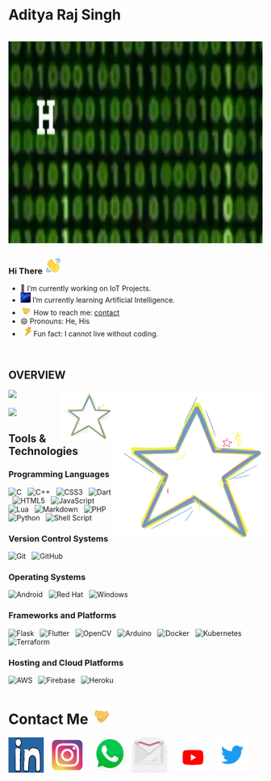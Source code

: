 # Aditya Raj Singh
<br/>
<img src="https://github.com/Ddhruv-IOT/Ddhruv-IOT/blob/main/assetes/gif.gif?raw=true" width=100% height=400px />

### Hi There <img src="https://github.com/Ddhruv-IOT/Ddhruv-IOT/blob/main/assetes/wave-hello.gif" height=35px width=35px/>

- 🔭 I’m currently working on IoT Projects.
- <img src="https://github.com/Ddhruv-IOT/Ddhruv-IOT/blob/main/assetes/ai.gif" height=20px width=20px/> I’m currently learning Artificial Intelligence.
- <img src="https://github.com/Ddhruv-IOT/Ddhruv-IOT/blob/main/assetes/handshakes.gif" height=22px width=22px/> How to reach me: [contact](#contact) 
- 😄 Pronouns: He, His
- <img src="https://github.com/Ddhruv-IOT/Ddhruv-IOT/blob/main/assetes/lightning.gif" height=22px width=22px/> Fun fact: I cannot live without coding.
<br/>

## OVERVIEW 
<img  src= "https://github-readme-stats.vercel.app/api?username=Ddhruv-IOT&show_icons=true&theme=radical&count_private=true"/> <img src="https://github.com/Ddhruv-IOT/Ddhruv-IOT/blob/main/assetes/star-shine.gif" height=300px width=300px align="right"/><img src="https://github.com/Ddhruv-IOT/Ddhruv-IOT/blob/main/assetes/star-shine.gif" height=100px width=100px align="right"/>
<br/>
<br/>
<img  src= "https://github-readme-stats.vercel.app/api/top-langs/?username=Ddhruv-IOT&layout=compact&theme=radical"/> 
<br/>

## Tools & Technologies
### Programming Languages

![C](https://img.shields.io/badge/c-%2300599C.svg?style=for-the-badge&logo=c&logoColor=white)
&nbsp;
![C++](https://img.shields.io/badge/c++-%2300599C.svg?style=for-the-badge&logo=c%2B%2B&logoColor=white)
&nbsp;
![CSS3](https://img.shields.io/badge/css3-%231572B6.svg?style=for-the-badge&logo=css3&logoColor=white)
&nbsp;
![Dart](https://img.shields.io/badge/dart-%230175C2.svg?style=for-the-badge&logo=dart&logoColor=white)
&nbsp;
![HTML5](https://img.shields.io/badge/html5-%23E34F26.svg?style=for-the-badge&logo=html5&logoColor=white)
&nbsp;
![JavaScript](https://img.shields.io/badge/javascript-%23323330.svg?style=for-the-badge&logo=javascript&logoColor=%23F7DF1E)
&nbsp;
![Lua](https://img.shields.io/badge/lua-%232C2D72.svg?style=for-the-badge&logo=lua&logoColor=white)
&nbsp;
![Markdown](https://img.shields.io/badge/markdown-%23000000.svg?style=for-the-badge&logo=markdown&logoColor=white)
&nbsp;
![PHP](https://img.shields.io/badge/php-%23777BB4.svg?style=for-the-badge&logo=php&logoColor=white)
&nbsp;
![Python](https://img.shields.io/badge/python-3670A0?style=for-the-badge&logo=python&logoColor=ffdd54)
&nbsp;
![Shell Script](https://img.shields.io/badge/shell_script-%23121011.svg?style=for-the-badge&logo=gnu-bash&logoColor=white&color=red)

### Version Control Systems

![Git](https://img.shields.io/badge/git-%23F05033.svg?style=for-the-badge&logo=git&logoColor=white)
&nbsp;
![GitHub](https://img.shields.io/badge/github-%23121011.svg?style=for-the-badge&logo=github&logoColor=white)

### Operating Systems

![Android](https://img.shields.io/badge/Android-3DDC84?style=for-the-badge&logo=android&logoColor=white)
&nbsp;
![Red Hat](https://img.shields.io/badge/Red%20Hat-EE0000?style=for-the-badge&logo=redhat&logoColor=white)
&nbsp;
![Windows](https://img.shields.io/badge/Windows-0078D6?style=for-the-badge&logo=windows&logoColor=white)

### Frameworks and Platforms

![Flask](https://img.shields.io/badge/flask-%23000.svg?style=for-the-badge&logo=flask&logoColor=white)
&nbsp;
![Flutter](https://img.shields.io/badge/Flutter-%2302569B.svg?style=for-the-badge&logo=Flutter&logoColor=white)
&nbsp;
![OpenCV](https://img.shields.io/badge/opencv-%23white.svg?style=for-the-badge&logo=opencv&logoColor=white)
&nbsp;
![Arduino](https://img.shields.io/badge/-Arduino-00979D?style=for-the-badge&logo=Arduino&logoColor=white)
&nbsp;
![Docker](https://img.shields.io/badge/docker-%230db7ed.svg?style=for-the-badge&logo=docker&logoColor=white)
&nbsp;
![Kubernetes](https://img.shields.io/badge/kubernetes-%23326ce5.svg?style=for-the-badge&logo=kubernetes&logoColor=white)
&nbsp;
![Terraform](https://img.shields.io/badge/terraform-%235835CC.svg?style=for-the-badge&logo=terraform&logoColor=white)

### Hosting and Cloud Platforms

![AWS](https://img.shields.io/badge/AWS-%23FF9900.svg?style=for-the-badge&logo=amazon-aws&logoColor=white)
&nbsp;
![Firebase](https://img.shields.io/badge/firebase-%23039BE5.svg?style=for-the-badge&logo=firebase)
&nbsp;
![Heroku](https://img.shields.io/badge/heroku-%23430098.svg?style=for-the-badge&logo=heroku&logoColor=white)
<br/>

# Contact Me<a name="contact"> <img src="https://github.com/Ddhruv-IOT/Ddhruv-IOT/blob/main/assetes/handshakes.gif" height=40px width=40px/>

[<img src="https://github.com/Ddhruv-IOT/Ddhruv-IOT/blob/main/assetes/li.gif" height=70px width=70px>](https://www.linkedin.com/in/ddhruv-arora-13a868192/)
&nbsp;
[<img src="https://github.com/Ddhruv-IOT/Ddhruv-IOT/blob/main/assetes/ig.gif" height=70px width=70px style="background-color:white;"/>](https://www.instagram.com/ddhruv.arora/)
&nbsp;
[<img src="https://github.com/Ddhruv-IOT/Ddhruv-IOT/blob/main/assetes/whatsapp.gif" height=70px width=70px style="background-color:white;"/>](https://wa.me/919636349314?text=Hello%20There...)
&nbsp;
[<img src="https://github.com/Ddhruv-IOT/Ddhruv-IOT/blob/main/assetes/gmail.gif" height=70px width=70px style="background-color:white;"/>](mailto:ddhruvarora2@gmail.com)
&nbsp;
[<img src="https://github.com/Ddhruv-IOT/Ddhruv-IOT/blob/main/assetes/youtube.gif" height=70px width=70px style="background-color:white;"/>](https://www.youtube.com/channel/UCfNEoEEy0nKv9P0UBGDcLFg)
&nbsp;
[<img src="https://github.com/Ddhruv-IOT/Ddhruv-IOT/blob/main/assetes/twittergif.gif" height=70px width=70px style="background-color:white;"/>](https://twitter.com/DdhruvArora)
&nbsp;
<!--![visitors](https://visitor-badge.laobi.icu/badge?page_id=Ddhruv-IOT)-->
<!--[![GitHub Streak](https://github-readme-streak-stats.herokuapp.com?user=Ddhruv-IOT&theme=dark)](https://git.io/streak-stats)--->
